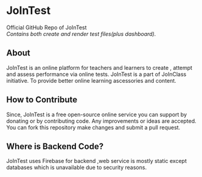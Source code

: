 # JoInTest
Official GitHub Repo of JoInTest <br>
*Contains both create and render test files(plus dashboard).*

## About 
JoInTest is an online platform for teachers and learners to create , attempt and assess performance via online tests.
JoInTest is a part of JoInClass initiative. To provide better online learning ascessories and content.

## How to Contribute
Since, JoInTest is a free open-source online service you can support by donating or by contributing code. Any improvements or ideas are accepted. You can fork this repository make changes and submit a pull request.

## Where is Backend Code?
JoInTest uses Firebase for backend ,web service is mostly static except databases which is unavailable due to security reasons.


